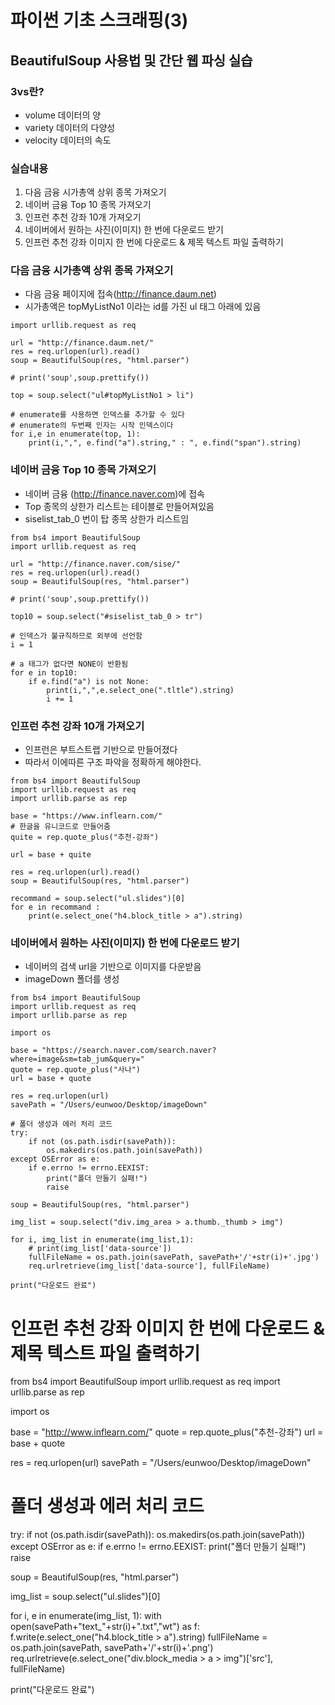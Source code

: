 # 파이썬 기초 스크래핑(3)

## BeautifulSoup 사용법 및 간단 웹 파싱 실습

### 3vs란?
- volume 데이터의 양
- variety 데이터의 다양성
- velocity 데이터의 속도

### 실습내용

1. 다음 금융 시가총액 상위 종목 가져오기
2. 네이버 금융 Top 10 종목 가져오기
3. 인프런 추천 강좌 10개 가져오기
4. 네이버에서 원하는 사진(이미지) 한 번에 다운로드 받기
5. 인프런 추천 강좌 이미지 한 번에 다운로드 & 제목 텍스트 파일 출력하기

### 다음 금융 시가총액 상위 종목 가져오기

- 다음 금융 페이지에 접속(http://finance.daum.net)
- 시가총액은 topMyListNo1 이라는 id를 가진 ul 태그 아래에 있음

```
import urllib.request as req

url = "http://finance.daum.net/"
res = req.urlopen(url).read()
soup = BeautifulSoup(res, "html.parser")

# print('soup',soup.prettify())

top = soup.select("ul#topMyListNo1 > li")

# enumerate를 사용하면 인덱스를 추가할 수 있다
# enumerate의 두번째 인자는 시작 인덱스이다
for i,e in enumerate(top, 1):
    print(i,",", e.find("a").string," : ", e.find("span").string)
```

### 네이버 금융 Top 10 종목 가져오기
- 네이버 금융 (http://finance.naver.com)에 접속
- Top 종목의 상한가 리스트는 테이블로 만들어져있음
- siselist_tab_0 번이 탑 종목 상한가 리스트임

```
from bs4 import BeautifulSoup
import urllib.request as req

url = "http://finance.naver.com/sise/"
res = req.urlopen(url).read()
soup = BeautifulSoup(res, "html.parser")

# print('soup',soup.prettify())

top10 = soup.select("#siselist_tab_0 > tr")

# 인덱스가 불규칙하므로 외부에 선언함
i = 1

# a 태그가 없다면 NONE이 반환됨
for e in top10:
    if e.find("a") is not None: 
        print(i,",",e.select_one(".tltle").string)
        i += 1
```


### 인프런 추천 강좌 10개 가져오기
- 인프런은 부트스트랩 기반으로 만들어졌다
- 따라서 이에따른 구조 파악을 정확하게 해야한다.

```
from bs4 import BeautifulSoup
import urllib.request as req
import urllib.parse as rep

base = "https://www.inflearn.com/"
# 한글을 유니코드로 만들어줌
quite = rep.quote_plus("추천-강좌")

url = base + quite

res = req.urlopen(url).read()
soup = BeautifulSoup(res, "html.parser")

recommand = soup.select("ul.slides")[0]
for e in recommand :
    print(e.select_one("h4.block_title > a").string)
```

### 네이버에서 원하는 사진(이미지) 한 번에 다운로드 받기
- 네이버의 검색 url을 기반으로 이미지를 다운받음
- imageDown 폴더를 생성
```
from bs4 import BeautifulSoup
import urllib.request as req
import urllib.parse as rep

import os

base = "https://search.naver.com/search.naver?where=image&sm=tab_jum&query="
quote = rep.quote_plus("사나")
url = base + quote

res = req.urlopen(url)
savePath = "/Users/eunwoo/Desktop/imageDown"

# 폴더 생성과 에러 처리 코드
try:
    if not (os.path.isdir(savePath)):
        os.makedirs(os.path.join(savePath))
except OSError as e:
    if e.errno != errno.EEXIST:
        print("폴더 만들기 실패!")
        raise

soup = BeautifulSoup(res, "html.parser")

img_list = soup.select("div.img_area > a.thumb._thumb > img")

for i, img_list in enumerate(img_list,1):
    # print(img_list['data-source'])
    fullFileName = os.path.join(savePath, savePath+'/'+str(i)+'.jpg')
    req.urlretrieve(img_list['data-source'], fullFileName)

print("다운로드 완료")
```

# 인프런 추천 강좌 이미지 한 번에 다운로드 & 제목 텍스트 파일 출력하기

from bs4 import BeautifulSoup
import urllib.request as req
import urllib.parse as rep

import os

base = "http://www.inflearn.com/"
quote = rep.quote_plus("추천-강좌")
url = base + quote

res = req.urlopen(url)
savePath = "/Users/eunwoo/Desktop/imageDown"

# 폴더 생성과 에러 처리 코드
try:
    if not (os.path.isdir(savePath)):
        os.makedirs(os.path.join(savePath))
except OSError as e:
    if e.errno != errno.EEXIST:
        print("폴더 만들기 실패!")
        raise

soup = BeautifulSoup(res, "html.parser")

img_list = soup.select("ul.slides")[0]

for i, e in enumerate(img_list, 1):
    with open(savePath+"text_"+str(i)+".txt","wt") as f:
        f.write(e.select_one("h4.block_title > a").string)
    fullFileName = os.path.join(savePath, savePath+'/'+str(i)+'.png')
    req.urlretrieve(e.select_one("div.block_media > a > img")['src'], fullFileName)

print("다운로드 완료")
```